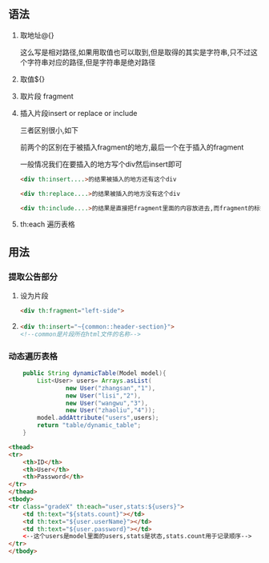 ## 语法

1. 取地址@{}

   这么写是相对路径,如果用取值也可以取到,但是取得的其实是字符串,只不过这个字符串对应的路径,但是字符串是绝对路径

2. 取值${}

3. 取片段 fragment

4. 插入片段insert or replace or include

   三者区别很小,如下

   前两个的区别在于被插入fragment的地方,最后一个在于插入的fragment

   一般情况我们在要插入的地方写个div然后insert即可

   ```html
   <div th:insert....>的结果被插入的地方还有这个div
   ```

   ```html
   <div th:replace....>的结果被插入的地方没有这个div
   ```

   ```html
   <div th:include....>的结果是直接把fragment里面的内容放进去,而fragment的标签不要了.  也就是一般我们设置fragment的话,是把他放在一个div里面的. 我们使用include,就是这个div我们不要了,只插入里面的内容
   ```

   

5. th:each 遍历表格

## 用法

### 提取公告部分

1. 设为片段

   ```html
   <div th:fragment="left-side">
   ```

2. ```html
   <div th:insert="~{common::header-section}">
   <!--common是片段所在html文件的名称--> 
   ```

### 动态遍历表格

```java
    public String dynamicTable(Model model){
        List<User> users= Arrays.asList(
                new User("zhangsan","1"),
                new User("lisi","2"),
                new User("wangwu","3"),
                new User("zhaoliu","4"));
        model.addAttribute("users",users);
        return "table/dynamic_table";
    }
```



```html
<thead>
<tr>
    <th>ID</th>
    <th>User</th>
    <th>Password</th>
</tr>
</thead>
<tbody>
<tr class="gradeX" th:each="user,stats:${users}">
    <td th:text="${stats.count}"></td>
    <td th:text="${user.userName}"></td>
    <td th:text="${user.password}"></td>
    <--这个users是model里面的users,stats是状态,stats.count用于记录顺序-->    
</tr>
</tbody>
```

